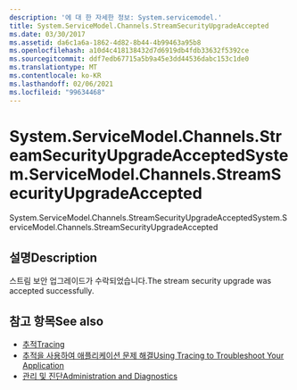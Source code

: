 ```yaml
---
description: '에 대 한 자세한 정보: System.servicemodel.'
title: System.ServiceModel.Channels.StreamSecurityUpgradeAccepted
ms.date: 03/30/2017
ms.assetid: da6c1a6a-1862-4d82-8b44-4b99463a95b8
ms.openlocfilehash: a10d4c418138432d7d6919db4fdb33632f5392ce
ms.sourcegitcommit: ddf7edb67715a5b9a45e3dd44536dabc153c1de0
ms.translationtype: MT
ms.contentlocale: ko-KR
ms.lasthandoff: 02/06/2021
ms.locfileid: "99634468"
---
```

# <a name="systemservicemodelchannelsstreamsecurityupgradeaccepted"></a><span data-ttu-id="cb5ff-103">System.ServiceModel.Channels.StreamSecurityUpgradeAccepted</span><span class="sxs-lookup"><span data-stu-id="cb5ff-103">System.ServiceModel.Channels.StreamSecurityUpgradeAccepted</span></span>

<span data-ttu-id="cb5ff-104">System.ServiceModel.Channels.StreamSecurityUpgradeAccepted</span><span class="sxs-lookup"><span data-stu-id="cb5ff-104">System.ServiceModel.Channels.StreamSecurityUpgradeAccepted</span></span>  
  
## <a name="description"></a><span data-ttu-id="cb5ff-105">설명</span><span class="sxs-lookup"><span data-stu-id="cb5ff-105">Description</span></span>  

 <span data-ttu-id="cb5ff-106">스트림 보안 업그레이드가 수락되었습니다.</span><span class="sxs-lookup"><span data-stu-id="cb5ff-106">The stream security upgrade was accepted successfully.</span></span>  
  
## <a name="see-also"></a><span data-ttu-id="cb5ff-107">참고 항목</span><span class="sxs-lookup"><span data-stu-id="cb5ff-107">See also</span></span>

- [<span data-ttu-id="cb5ff-108">추적</span><span class="sxs-lookup"><span data-stu-id="cb5ff-108">Tracing</span></span>](index.md)
- [<span data-ttu-id="cb5ff-109">추적을 사용하여 애플리케이션 문제 해결</span><span class="sxs-lookup"><span data-stu-id="cb5ff-109">Using Tracing to Troubleshoot Your Application</span></span>](using-tracing-to-troubleshoot-your-application.md)
- [<span data-ttu-id="cb5ff-110">관리 및 진단</span><span class="sxs-lookup"><span data-stu-id="cb5ff-110">Administration and Diagnostics</span></span>](../index.md)
